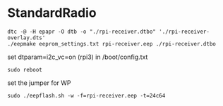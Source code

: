# StandardRadio

    dtc -@ -H epapr -O dtb -o "./rpi-receiver.dtbo" './rpi-receiver-overlay.dts'
    ./eepmake eeprom_settings.txt rpi-receiver.eep ./rpi-receiver.dtbo

set dtparam=i2c_vc=on (rpi3) in /boot/config.txt

    sudo reboot

set the jumper for WP

    sudo ./eepflash.sh -w -f=rpi-receiver.eep -t=24c64
